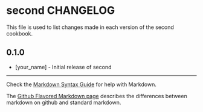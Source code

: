 # second CHANGELOG

This file is used to list changes made in each version of the second cookbook.

## 0.1.0
- [your_name] - Initial release of second

- - -
Check the [Markdown Syntax Guide](http://daringfireball.net/projects/markdown/syntax) for help with Markdown.

The [Github Flavored Markdown page](http://github.github.com/github-flavored-markdown/) describes the differences between markdown on github and standard markdown.
